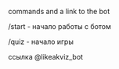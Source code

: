 commands and a link to the bot


/start - начало работы с ботом 


/quiz - начало игры 

ссылка @likeakviz_bot 
